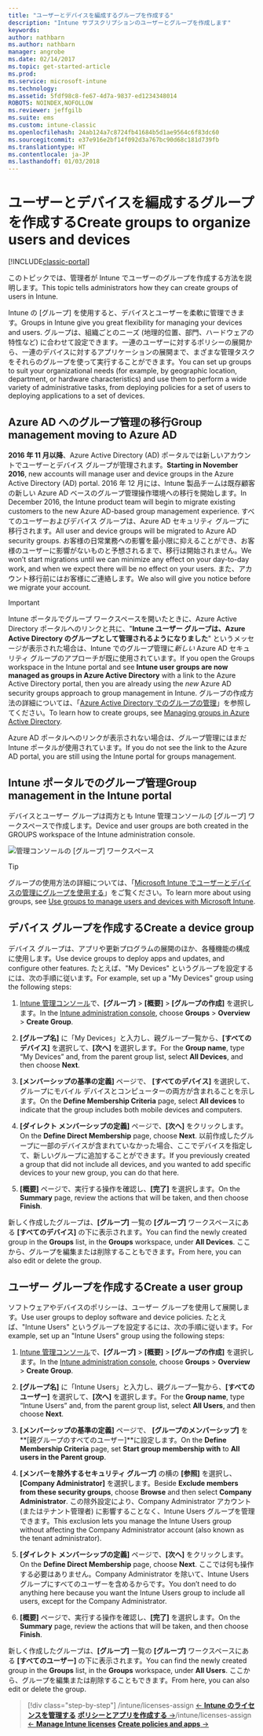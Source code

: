 ```yaml
---
title: "ユーザーとデバイスを編成するグループを作成する"
description: "Intune サブスクリプションのユーザーとグループを作成します"
keywords: 
author: nathbarn
ms.author: nathbarn
manager: angrobe
ms.date: 02/14/2017
ms.topic: get-started-article
ms.prod: 
ms.service: microsoft-intune
ms.technology: 
ms.assetid: 5fdf98c8-fe67-4d7a-9837-ed1234348014
ROBOTS: NOINDEX,NOFOLLOW
ms.reviewer: jeffgilb
ms.suite: ems
ms.custom: intune-classic
ms.openlocfilehash: 24ab124a7c8724fb41684b5d1ae9564c6f83dc60
ms.sourcegitcommit: e37e916e2bf14f092d3a767bc90d68c181d739fb
ms.translationtype: HT
ms.contentlocale: ja-JP
ms.lasthandoff: 01/03/2018
---
```

# <a name="create-groups-to-organize-users-and-devices"></a><span data-ttu-id="5ccaf-103">ユーザーとデバイスを編成するグループを作成する</span><span class="sxs-lookup"><span data-stu-id="5ccaf-103">Create groups to organize users and devices</span></span>

[!INCLUDE[classic-portal](../includes/classic-portal.md)]

<span data-ttu-id="5ccaf-104">このトピックでは、管理者が Intune でユーザーのグループを作成する方法を説明します。</span><span class="sxs-lookup"><span data-stu-id="5ccaf-104">This topic tells administrators how they can create groups of users in Intune.</span></span>

<span data-ttu-id="5ccaf-105">Intune の [グループ] を使用すると、デバイスとユーザーを柔軟に管理できます。</span><span class="sxs-lookup"><span data-stu-id="5ccaf-105">Groups in Intune give you great flexibility for managing your devices and users.</span></span> <span data-ttu-id="5ccaf-106">グループは、組織ごとのニーズ (地理的位置、部門、ハードウェアの特性など) に合わせて設定できます。一連のユーザーに対するポリシーの展開から、一連のデバイスに対するアプリケーションの展開まで、まざまな管理タスクをそれらのグループを使って実行することができます。</span><span class="sxs-lookup"><span data-stu-id="5ccaf-106">You can set up groups to suit your organizational needs (for example, by geographic location, department, or hardware characteristics) and use them to perform a wide variety of administrative tasks, from deploying policies for a set of users to deploying applications to a set of devices.</span></span>

## <a name="group-management-moving-to-azure-ad"></a><span data-ttu-id="5ccaf-107">Azure AD へのグループ管理の移行</span><span class="sxs-lookup"><span data-stu-id="5ccaf-107">Group management moving to Azure AD</span></span>

<span data-ttu-id="5ccaf-108">**2016 年 11 月以降**、Azure Active Directory (AD) ポータルでは新しいアカウントでユーザーとデバイス グループが管理されます。</span><span class="sxs-lookup"><span data-stu-id="5ccaf-108">**Starting in November 2016**, new accounts will manage user and device groups in the Azure Active Directory (AD) portal.</span></span> <span data-ttu-id="5ccaf-109">2016 年 12 月には、Intune 製品チームは既存顧客の新しい Azure AD ベースのグループ管理操作環境への移行を開始します。</span><span class="sxs-lookup"><span data-stu-id="5ccaf-109">In December 2016, the Intune product team will begin to migrate existing customers to the new Azure AD-based group management experience.</span></span> <span data-ttu-id="5ccaf-110">すべてのユーザーおよびデバイス グループは、Azure AD セキュリティ グループに移行されます。</span><span class="sxs-lookup"><span data-stu-id="5ccaf-110">All user and device groups will be migrated to Azure AD security groups.</span></span> <span data-ttu-id="5ccaf-111">お客様の日常業務への影響を最小限に抑えることができ、お客様のユーザーに影響がないものと予想されるまで、移行は開始されません。</span><span class="sxs-lookup"><span data-stu-id="5ccaf-111">We won’t start migrations until we can minimize any effect on your day-to-day work, and when we expect there will be no effect on your users.</span></span> <span data-ttu-id="5ccaf-112">また、アカウント移行前にはお客様にご連絡します。</span><span class="sxs-lookup"><span data-stu-id="5ccaf-112">We also will give you notice before we migrate your account.</span></span>


>[!IMPORTANT]
>
><span data-ttu-id="5ccaf-113">Intune ポータルでグループ ワークスペースを開いたときに、Azure Active Directory ポータルへのリンクと共に、"**Intune ユーザー グループは、Azure Active Directory のグループとして管理されるようになりました**" というメッセージが表示された場合は、Intune でのグループ管理に*新しい* Azure AD セキュリティ グループのアプローチが既に使用されています。</span><span class="sxs-lookup"><span data-stu-id="5ccaf-113">If you open the Groups workspace in the Intune portal and see **Intune user groups are now managed as groups in Azure Active Directory** with a link to the Azure Active Directory portal, then you are already using the *new* Azure AD security groups approach to group management in Intune.</span></span> <span data-ttu-id="5ccaf-114">グループの作成方法の詳細については、「[Azure Active Directory でのグループの管理](https://docs.microsoft.com/azure/active-directory/active-directory-groups-create-azure-portal)」を参照してください。</span><span class="sxs-lookup"><span data-stu-id="5ccaf-114">To learn how to create groups, see [Managing groups in Azure Active Directory](https://docs.microsoft.com/azure/active-directory/active-directory-groups-create-azure-portal).</span></span>
>
><span data-ttu-id="5ccaf-115">Azure AD ポータルへのリンクが表示されない場合は、グループ管理にはまだ Intune ポータルが使用されています。</span><span class="sxs-lookup"><span data-stu-id="5ccaf-115">If you do not see the link to the Azure AD portal, you are still using the Intune portal for groups management.</span></span>

## <a name="group-management-in-the-intune-portal"></a><span data-ttu-id="5ccaf-116">Intune ポータルでのグループ管理</span><span class="sxs-lookup"><span data-stu-id="5ccaf-116">Group management in the Intune portal</span></span>

<span data-ttu-id="5ccaf-117">デバイスとユーザー グループは両方とも Intune 管理コンソールの [グループ] ワークスペースで作成します。</span><span class="sxs-lookup"><span data-stu-id="5ccaf-117">Device and user groups are both created in the GROUPS workspace of the Intune administration console.</span></span>

![管理コンソールの [グループ] ワークスペース](./media/groups.png)


> [!TIP]
> <span data-ttu-id="5ccaf-119">グループの使用方法の詳細については、「[Microsoft Intune でユーザーとデバイスの管理にグループを使用する](/intune-classic/deploy-use/use-groups-to-manage-users-and-devices-with-microsoft-intune)」をご覧ください。</span><span class="sxs-lookup"><span data-stu-id="5ccaf-119">To learn more about using groups, see [Use groups to manage users and devices with Microsoft Intune](/intune-classic/deploy-use/use-groups-to-manage-users-and-devices-with-microsoft-intune).</span></span>


## <a name="create-a-device-group"></a><span data-ttu-id="5ccaf-120">デバイス グループを作成する</span><span class="sxs-lookup"><span data-stu-id="5ccaf-120">Create a device group</span></span>
<span data-ttu-id="5ccaf-121">デバイス グループは、アプリや更新プログラムの展開のほか、各種機能の構成に使用します。</span><span class="sxs-lookup"><span data-stu-id="5ccaf-121">Use device groups to deploy apps and updates, and configure other features.</span></span> <span data-ttu-id="5ccaf-122">たとえば、"My Devices" というグループを設定するには、次の手順に従います。</span><span class="sxs-lookup"><span data-stu-id="5ccaf-122">For example, set up a "My Devices" group using the following steps:</span></span>

1.  <span data-ttu-id="5ccaf-123">[Intune 管理コンソール](https://manage.microsoft.com/)で、**[グループ]** > **[概要]** > **[グループの作成]** を選択します。</span><span class="sxs-lookup"><span data-stu-id="5ccaf-123">In the [Intune administration console](https://manage.microsoft.com/), choose **Groups** > **Overview** > **Create Group**.</span></span>

2.  <span data-ttu-id="5ccaf-124">**[グループ名]** に「My Devices」と入力し、親グループ一覧から、**[すべてのデバイス]** を選択して、**[次へ]** を選択します。</span><span class="sxs-lookup"><span data-stu-id="5ccaf-124">For the **Group name**, type “My Devices” and, from the parent group list, select **All Devices**, and then choose **Next**.</span></span>

3.  <span data-ttu-id="5ccaf-125">**[メンバーシップの基準の定義]** ページで、 **[すべてのデバイス]** を選択して、グループにモバイル デバイスとコンピューターの両方が含まれることを示します。</span><span class="sxs-lookup"><span data-stu-id="5ccaf-125">On the **Define Membership Criteria** page, select **All devices** to indicate that the group includes both mobile devices and computers.</span></span>

4.  <span data-ttu-id="5ccaf-126">**[ダイレクト メンバーシップの定義]** ページで、**[次へ]** をクリックします。</span><span class="sxs-lookup"><span data-stu-id="5ccaf-126">On the **Define Direct Membership** page, choose **Next**.</span></span> <span data-ttu-id="5ccaf-127">以前作成したグループに一部のデバイスが含まれていなかった場合、ここでデバイスを指定して、新しいグループに追加することができます。</span><span class="sxs-lookup"><span data-stu-id="5ccaf-127">If you previously created a group that did not include all devices, and you wanted to add specific devices to your new group, you can do that here.</span></span>

5.  <span data-ttu-id="5ccaf-128">**[概要]** ページで、実行する操作を確認し、**[完了]** を選択します。</span><span class="sxs-lookup"><span data-stu-id="5ccaf-128">On the **Summary** page, review the actions that will be taken, and then choose **Finish**.</span></span>

<span data-ttu-id="5ccaf-129">新しく作成したグループは、**[グループ]** 一覧の **[グループ]** ワークスペースにある **[すべてのデバイス]** の下に表示されます。</span><span class="sxs-lookup"><span data-stu-id="5ccaf-129">You can find the newly created group in the **Groups** list, in the **Groups** workspace, under **All Devices**.</span></span> <span data-ttu-id="5ccaf-130">ここから、グループを編集または削除することもできます。</span><span class="sxs-lookup"><span data-stu-id="5ccaf-130">From here, you can also edit or delete the group.</span></span>

## <a name="create-a-user-group"></a><span data-ttu-id="5ccaf-131">ユーザー グループを作成する</span><span class="sxs-lookup"><span data-stu-id="5ccaf-131">Create a user group</span></span>
<span data-ttu-id="5ccaf-132">ソフトウェアやデバイスのポリシーは、ユーザー グループを使用して展開します。</span><span class="sxs-lookup"><span data-stu-id="5ccaf-132">Use user groups to deploy software and device policies.</span></span> <span data-ttu-id="5ccaf-133">たとえば、"Intune Users" というグループを設定するには、次の手順に従います。</span><span class="sxs-lookup"><span data-stu-id="5ccaf-133">For example, set up an "Intune Users" group using the following steps:</span></span>

1.  <span data-ttu-id="5ccaf-134">[Intune 管理コンソール](https://manage.microsoft.com/)で、**[グループ]** > **[概要]** > **[グループの作成]** を選択します。</span><span class="sxs-lookup"><span data-stu-id="5ccaf-134">In the [Intune administration console](https://manage.microsoft.com/), choose **Groups** > **Overview** > **Create Group**.</span></span>

2.  <span data-ttu-id="5ccaf-135">**[グループ名]** に「Intune Users」と入力し、親グループ一覧から、**[すべてのユーザー]** を選択して、**[次へ]** を選択します。</span><span class="sxs-lookup"><span data-stu-id="5ccaf-135">For the **Group name**, type “Intune Users” and, from the parent group list, select **All Users**, and then choose **Next**.</span></span>

3.  <span data-ttu-id="5ccaf-136">**[メンバーシップの基準の定義]** ページで、 **[グループのメンバーシップ]** を **[親グループのすべてのユーザー]**に設定します。</span><span class="sxs-lookup"><span data-stu-id="5ccaf-136">On the **Define Membership Criteria** page, set **Start group membership with** to **All users in the Parent group**.</span></span>

4.  <span data-ttu-id="5ccaf-137">**[メンバーを除外するセキュリティ グループ]** の横の **[参照]** を選択し、**[Company Administrator]** を選択します。</span><span class="sxs-lookup"><span data-stu-id="5ccaf-137">Beside **Exclude members from these security groups**, choose **Browse** and then select **Company Administrator**.</span></span> <span data-ttu-id="5ccaf-138">この除外設定により、Company Administrator アカウント (またはテナント管理者) に影響することなく、Intune Users グループを管理できます。</span><span class="sxs-lookup"><span data-stu-id="5ccaf-138">This exclusion lets you manage the Intune Users group without affecting the Company Administrator account (also known as the tenant administrator).</span></span>

5.  <span data-ttu-id="5ccaf-139">**[ダイレクト メンバーシップの定義]** ページで、**[次へ]** をクリックします。</span><span class="sxs-lookup"><span data-stu-id="5ccaf-139">On the **Define Direct Membership** page, choose **Next**.</span></span> <span data-ttu-id="5ccaf-140">ここでは何も操作する必要はありません。Company Administrator を除いて、Intune Users グループにすべてのユーザーを含めるからです。</span><span class="sxs-lookup"><span data-stu-id="5ccaf-140">You don’t need to do anything here because you want the Intune Users group to include all users, except for the Company Administrator.</span></span>

6.  <span data-ttu-id="5ccaf-141">**[概要]** ページで、実行する操作を確認し、**[完了]** を選択します。</span><span class="sxs-lookup"><span data-stu-id="5ccaf-141">On the **Summary** page, review the actions that will be taken, and then choose **Finish**.</span></span>

<span data-ttu-id="5ccaf-142">新しく作成したグループは、**[グループ]** 一覧の **[グループ]** ワークスペースにある **[すべてのユーザー]** の下に表示されます。</span><span class="sxs-lookup"><span data-stu-id="5ccaf-142">You can find the newly created group in the **Groups** list, in the **Groups** workspace, under **All Users**.</span></span> <span data-ttu-id="5ccaf-143">ここから、グループを編集または削除することもできます。</span><span class="sxs-lookup"><span data-stu-id="5ccaf-143">From here, you can also edit or delete the group.</span></span>

> [!div class="step-by-step"]
> <span data-ttu-id="5ccaf-144">/intune/licenses-assign [&larr; **Intune のライセンスを管理する**](/intune/licenses-assign) [**ポリシーとアプリを作成する** &rarr;](.\start-with-a-paid-subscription-to-microsoft-intune-step-6.md)</span><span class="sxs-lookup"><span data-stu-id="5ccaf-144">/intune/licenses-assign [&larr; **Manage Intune licenses**](/intune/licenses-assign)       [**Create policies and apps** &rarr;](.\start-with-a-paid-subscription-to-microsoft-intune-step-6.md)</span></span>  
